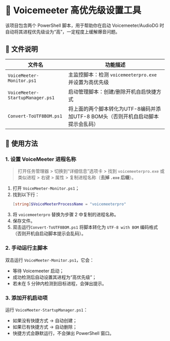 # 🎤 Voicemeeter 高优先级设置工具

该项目包含两个 PowerShell 脚本，用于帮助你在启动 Voicemeeter/AudioDG 时自动将其进程优先级设为“高”，一定程度上缓解爆音问题。

## 📁 文件说明

| 文件名                           | 功能描述                                               |
| -------------------------------- | ------------------------------------------------------ |
| `VoiceMeeter-Monitor.ps1`        | 主监控脚本：检测 `voicemeeterpro.exe` 并设置为高优先级 |
| `VoiceMeeter-StartupManager.ps1` | 启动管理脚本：创建/删除开机自启快捷方式                |
| `Convert-ToUTF8BOM.ps1`          | 将上面的两个脚本转化为UTF-8编码并添加UTF-8 BOM头（否则开机自启动脚本提示会乱码）    |

## 🧩 使用方法

### 1. 设置 VoiceMeeter 进程名称
 
> 打开任务管理器 > 切换到“详细信息”选项卡 > 找到 `voicemeeterpro.exe` 或类似进程 > 右键 > 属性 > 复制进程名称（**去掉 `.exe` 后缀**）。

1. 打开 `VoiceMeeter-Monitor.ps1`；
2. 找到以下行：
   ```powershell
   [string]$VoiceMeeterProcessName = "voicemeeterpro"
3. 将 `voicemeeterpro` 替换为步骤 2 中复制的进程名称。
4. 保存文件。
5. 双击运行`Convert-ToUTF8BOM.ps1` 将脚本转化为 `UTF-8 with BOM` 编码格式（否则开机自启动脚本提示会乱码）。

### 2. 手动运行主脚本

双击运行 `VoiceMeeter-Monitor.ps1`，它会：

- 等待 Voicemeeter 启动；
- 成功检测后自动设置其进程为“高优先级”；
- 若未在 5 分钟内检测到目标进程，会弹出提示。

### 3. 添加开机启动项

运行 `VoiceMeeter-StartupManager.ps1`：

- 如果没有快捷方式 → 自动创建；
- 如果已有快捷方式 → 自动删除；
- 快捷方式会静默运行，不会弹出 PowerShell 窗口。
